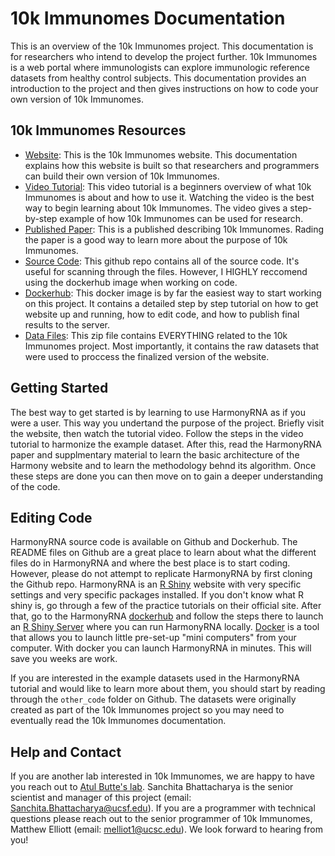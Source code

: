 # 10k Immunomes Documentation

This is an overview of the 10k Immunomes project. This documentation is for researchers who intend to develop the project further. 10k Immunomes is a web portal where immunologists can explore immunologic reference datasets from healthy control subjects. This documentation provides an introduction to the project and then gives instructions on how to code your own version of 10k Immunomes.


## 10k Immunomes Resources

* [Website](https://10kimmunomes.ucsf.edu/): This is the 10k Immunomes website. This documentation explains how this website is built so that researchers and programmers can build their own version of 10k Immunomes.
* [Video Tutorial](https://youtu.be/pwBs4J4xDOw): This video tutorial is a beginners overview of what 10k Immunomes is about and how to use it. Watching the video is the best way to begin learning about 10k Immunomes. The video gives a step-by-step example of how 10k Immunomes can be used for research.
* [Published Paper](https://www.cell.com/cell-reports/pdf/S2211-1247(18)31451-7.pdf): This is a published describing 10k Immunomes. Rading the paper is a good way to learn more about the purpose of 10k Immunomes.
* [Source Code](https://github.com/pupster90/10k_Immunomes): This github repo contains all of the source code. It's useful for scanning through the files. However, I HIGHLY reccomend using the dockerhub image when working on code.
* [Dockerhub](https://hub.docker.com/r/pupster90/10kimmunomes/tags): This docker image is by far the easiest way to start working on this project. It contains a detailed step by step tutorial on how to get website up and running, how to edit code, and how to publish final results to the server.
* [Data Files](https://www.google.com): This zip file contains EVERYTHING related to the 10k Immunomes project. Most importantly, it contains the raw datasets that were used to proccess the finalized version of the website.

## Getting Started

The best way to get started is by learning to use HarmonyRNA as if you were a user. This way you undertand the purpose of the project. Briefly visit the website, then watch the tutorial video. Follow the steps in the video tutorial to harmonize the example dataset. After this, read the HarmonyRNA paper and supplmentary material to learn the basic architecture of the Harmony website and to learn the methodology behnd its algorithm. Once these steps are done you can then move on to gain a deeper understanding of the code.

## Editing Code

HarmonyRNA source code is available on Github and Dockerhub. The README files on Github are a great place to learn about what the different files do in HarmonyRNA and where the best place is to start coding. However, please do not attempt to replicate HarmonyRNA by first cloning the Github repo. HarmonyRNA is an [R Shiny](https://shiny.rstudio.com/tutorial/) website with very specific settings and very specific packages installed. If you don't know what R shiny is, go through a few of the practice tutorials on their official site. After that, go to the HarmonyRNA [dockerhub](https://www.docker.com/products/docker-hub#:~:text=Docker%20Hub%20is%20a%20hosted,push%20them%20to%20Docker%20Hub) and follow the steps there to launch an [R Shiny Server](https://shiny.rstudio.com/articles/shiny-server.html) where you can run HarmonyRNA locally. [Docker](https://docs.docker.com/get-started/) is a tool that allows you to launch little pre-set-up "mini computers" from your computer. With docker you can launch HarmonyRNA in minutes. This will save you weeks are work. 

If you are interested in the example datasets used in the HarmonyRNA tutorial and would like to learn more about them, you should start by reading through the `other_code` folder on Github. The datasets were originally created as part of the 10k Immunomes project so you may need to eventually read the 10k Immunomes documentation. 

## Help and Contact

If you are another lab interested in 10k Immunomes, we are happy to have you reach out to [Atul Butte's lab](https://buttelab.ucsf.edu/). Sanchita Bhattacharya is the senior scientist and manager of this project (email: Sanchita.Bhattacharya@ucsf.edu). If you are a programmer with technical questions please reach out to the senior programmer of 10k Immunomes, Matthew Elliott (email: melliot1@ucsc.edu). We look forward to hearing from you!





